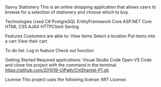 Savvy Stationery 
This is an online shopping application that allows users to browse for a selection of stationery and choose which to buy. 

Technologies Used
  C#
  PostgreSQL
  EntityFramework Core
  ASP.NET Core
  HTML
  CSS
  AJAX 
  HTTPClient
  Serilog 
  
Features
  Customers are able to:
    View items
    Select a location
    Put items into a cart
    View their cart
    
To-do list:
  Log in feature
  Check out function

Getting Started
Required applications:
  Visual Studio Code
Open VS Code and clone the project with the command in the terminal: https://github.com/201019-UiPath/ChiShantel-P1.git

License
This project uses the following license: MIT License.
